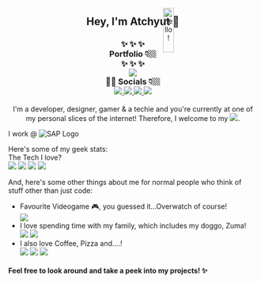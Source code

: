 <p align="center">
<img src="https://media.giphy.com/media/bcKmIWkUMCjVm/giphy.gif" width="15%" height="15%" style="position:absolute" alt="hello!" />
</p>
<div align='center'>
  <h2> Hey, I'm Atchyut 👋 </h2>
</div>

<h3 align="center">
  ✨  ✨  ✨
  <br/>
  Portfolio 👇🏼
  <br/>
  ✨  ✨  ✨
  <br/>
  <a href="https://atchyut.dev" target="_blank"><img src="https://img.icons8.com/bubbles/200/000000/domain.png"/></a>
  <br/>
  🧛🏼  Socials 👇🏼
  <br/>
  <a href="https://www.linkedin.com/in/atchyutpulavarthi/" target="_blank">
  <img src="https://img.icons8.com/cute-clipart/64/000000/linkedin.png"/>
  </a>
  <a href="mailto:pulavarthi.preetham@gmail.com" target="_blank"> 
  <img src="https://img.icons8.com/cute-clipart/64/000000/gmail.png"/>
  </a>
  <a href="https://www.instagram.com/pulavarthi.preetham/" target="_blank">
  <img src="https://img.icons8.com/cute-clipart/64/000000/instagram-new.png"/>
  </a>
  <a href="https://twitter.com/AtchyutPreetham/" target="_blank">
  <img src="https://img.icons8.com/cute-clipart/64/000000/twitter.png"/>
  </a>
</h3>

<div align='left'>
<p align="center">
I'm a developer, designer, gamer & a techie and you're currently at one of my personal slices of the internet! Therefore, I welcome to my <img src="https://img.icons8.com/windows/32/000000/github-squared.png"/>.

I work @ 
<img src="https://img.icons8.com/color/32/000000/sap.png" alt="SAP Logo"/>
</p>

<p>  
Here's some of my geek stats:
<br/>
  The Tech I love?
  <br/>
    <img src="https://img.icons8.com/dusk/64/000000/javascript.png"/>
    <img src="https://img.icons8.com/cute-clipart/64/000000/react-native.png"/>
    <img src="https://img.icons8.com/color/48/000000/nodejs.png"/>
    <img src="https://img.icons8.com/color/48/000000/amazon-web-services.png"/>
  
And, here's some other things about me for normal people who think of stuff other than just code:
<br/>
  <ul>
    <li>Favourite Videogame 🎮, you guessed it...Overwatch of course!</li>
    <img src="https://img.icons8.com/dusk/64/000000/overwatch.png"/>
    <li>I love spending time with my family, which includes my doggo, Zuma!</li>
    <img src="https://img.icons8.com/dusk/64/000000/family.png"/>
    <img src="https://img.icons8.com/cute-clipart/64/000000/dog.png"/>
    <li>I also love Coffee, Pizza and....!</li>
    <img src="https://img.icons8.com/officel/64/000000/coffee--v2.png"/>
    <img src="https://img.icons8.com/cute-clipart/64/000000/pizza.png"/>
    <img src="https://img.icons8.com/dusk/64/000000/netflix.png"/>
  </ul>
<p>
</div>

#### Feel free to look around and take a peek into my projects! ✨
